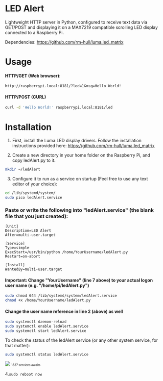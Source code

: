# LED Alert

Lightweight HTTP server in Python, configured to receive text data via GET/POST and displaying it on a MAX7219 compatible scrolling LED display connected to a Raspberry Pi.

Dependencies:
https://github.com/rm-hull/luma.led_matrix

  

# Usage

#### HTTP/GET (Web browser):

 `http://raspberrypi.local:8181/?led=1&msg=Hello World!`

#### HTTP/POST (CURL)

```bash
curl -d 'Hello World!' raspberrypi.local:8181/led
```

# Installation

1. First, install the Luma LED display drivers. Follow the installation instructions provided here:
https://github.com/rm-hull/luma.led_matrix

2. Create a new directory in your home folder on the Raspberry Pi, and copy ledAlert.py to it.

```bash
mkdir ~/ledAlert
```

3. Configure it to run as a service on startup
(Feel free to use any text editor of your choice):

```bash
cd /lib/systemd/system/
sudo pico ledAlert.service
```

### Paste or write the following into "ledAlert.service" (the blank file that you just created):

```
[Unit]
Description=LED Alert
After=multi-user.target
 
[Service]
Type=simple
ExecStart=/usr/bin/python /home/YourUsername/ledAlert.py
Restart=on-abort
 
[Install]
WantedBy=multi-user.target 
```
#### Important: Change "YourUsername" (line 7 above) to your actual logon user name (e.g. "/home/pi/ledAlert.py")

```bash
sudo chmod 644 /lib/systemd/system/ledAlert.service
chmod +x /home/YourUsername/ledAlert.py
```
#### Change the user name reference in line 2 (above) as well
```bash
sudo systemctl daemon-reload
sudo systemctl enable ledAlert.service
sudo systemctl start ledAlert.service
```

To check the status of the ledAlert service (or any other system service, for that matter):

```bash
sudo systemctl status ledAlert.service
```

<img src="https://atchoo.net/dev/img/1337.png">
<small><small>1337 services awaits</small></small>



4.```sudo reboot now```
